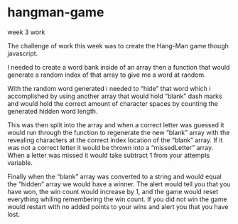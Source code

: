 # hangman-game
week 3 work

The challenge of work this week was to create the Hang-Man game though javascript.

I needed to create a word bank inside of an array then a function that would generate a random index of that array to give me a word at random.

With the random word generated i needed to “hide” that word which i accomplished by using another array that would hold “blank” dash marks and would hold the correct amount of character spaces by counting the generated hidden word length.

This was then split into the array and when a correct letter was guessed it would run through the function to regenerate the new “blank” array with the revealing characters at the correct index location of the “blank” array. If it was not a correct letter it would be thrown into a “missedLetter” array. When a letter was missed it would take subtract 1 from your attempts variable. 

Finally when the “blank” array was converted to a string and would equal the “hidden” array we would have a winner. The alert would tell you that you have won, the win count would increase by 1, and the game would reset everything whiling remembering the win count. If you did not win the game would restart with no added points to your wins and alert you that you have lost.
